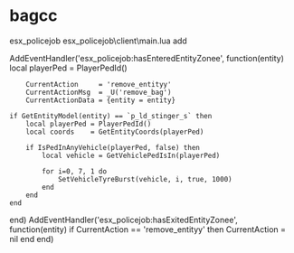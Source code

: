 # bagcc
esx_policejob
esx_policejob\client\main.lua add 

AddEventHandler('esx_policejob:hasEnteredEntityZonee', function(entity)
	local playerPed = PlayerPedId()

 		CurrentAction     = 'remove_entityy'
		CurrentActionMsg  = _U('remove_bag')
		CurrentActionData = {entity = entity}
 
	if GetEntityModel(entity) == `p_ld_stinger_s` then
		local playerPed = PlayerPedId()
		local coords    = GetEntityCoords(playerPed)

		if IsPedInAnyVehicle(playerPed, false) then
			local vehicle = GetVehiclePedIsIn(playerPed)

			for i=0, 7, 1 do
				SetVehicleTyreBurst(vehicle, i, true, 1000)
			end
		end
	end
end)
AddEventHandler('esx_policejob:hasExitedEntityZonee', function(entity)
	if CurrentAction == 'remove_entityy' then
		CurrentAction = nil
	end
end)
